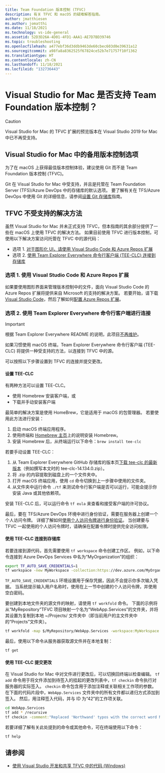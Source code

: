 ```yaml
---
title: Team Foundation 版本控制 (TFVC)
description: 有关 TFVC 和 macOS 的疑难解答指南。
author: jmatthiesen
ms.author: jomatthi
ms.date: 11/18/2021
ms.technology: vs-ide-general
ms.assetid: 52D3D26A-4D01-4FD1-AAA1-AE7D7BD39746
ms.topic: troubleshooting
ms.openlocfilehash: a477ebf36d3ddb9463de60cbec603d0e39631a12
ms.sourcegitcommit: a98fa8a8362525f67824ce52b7e71757f10f1362
ms.translationtype: HT
ms.contentlocale: zh-CN
ms.lasthandoff: 11/18/2021
ms.locfileid: "132736443"
---
```

# <a name="does-visual-studio-for-mac-support-team-foundation-version-control"></a>Visual Studio for Mac 是否支持 Team Foundation 版本控制？

> [!CAUTION]
> Visual Studio for Mac 的 TFVC 扩展的预览版本在 Visual Studio 2019 for Mac 中已不再受支持。


## <a name="alternative-version-control-options-in-visual-studio-for-mac"></a>Visual Studio for Mac 中的备用版本控制选项

为了在 macOS 上获得最佳版本控制体验，建议使用 Git 而不是 Team Foundation 版本控制 (TFVC)。 

Git 在 Visual Studio for Mac 中受支持，并且是托管在 Team Foundation Server (TFS)/Azure DevOps 中的存储库的默认选项。 要了解有关在 TFS/Azure DevOps 中使用 Git 的详细信息，请参阅[设置 Git 存储库](./set-up-git-repository.md)指南。

## <a name="unsupported-workarounds-for-tfvc"></a>TFVC 不受支持的解决方法

虽然 Visual Studio for Mac 并未正式支持 TFVC，但本指南的其余部分提供了一些在 macOS 上使用 TFVC 的解决方法。 如果目前使用 TFVC 进行版本控制，可使用以下解决方案访问托管在 TFVC 中的源代码：

* 选项 1. [对于图形化 UI，请使用 Visual Studio Code 和 Azure Repos 扩展](#use-visual-studio-code-and-the-azure-repos-extension)
* 选项 2. [使用 Team Explorer Everywhere 命令行客户端 (TEE-CLC) 连接到存储库](#connecting-using-the-team-explorer-everywhere-command-line-client)

### <a name="option-1--use-visual-studio-code-and-the-azure-repos-extension"></a>选项 1. <a id="use-visual-studio-code-and-the-azure-repos-extension"></a> 使用 Visual Studio Code 和 Azure Repos 扩展

如果要使用图形界面来管理版本控制中的文件，面向 Visual Studio Code 的 Azure Repos 扩展将提供来自 Microsoft 的支持的解决方案。 若要开始，请下载 [Visual Studio Code](https://code.visualstudio.com)，然后了解如何[配置 Azure Repos 扩展](https://marketplace.visualstudio.com/items?itemName=ms-vsts.team)。

### <a name="option-2--connecting-using-the-team-explorer-everywhere-command-line-client"></a>选项 2. <a id="connecting-using-the-team-explorer-everywhere-command-line-client"></a> 使用 Team Explorer Everywhere 命令行客户端进行连接

> [!IMPORTANT]
> 根据 Team Explorer Everywhere README 的说明，此项目[不再维护](https://github.com/microsoft/team-explorer-everywhere)。

如果习惯使用 macOS 终端，Team Explorer Everywhere 命令行客户端 (TEE-CLC) 将提供一种受支持的方法，以连接到 TFVC 中的源。

可以按照以下步骤设置到 TFVC 的连接并提交更改。

#### <a name="setting-up-the-tee-clc"></a>设置 TEE-CLC

有两种方法可以设置 TEE-CLC。

* 使用 Homebrew 安装客户端，或
* 下载并手动安装客户端

最简单的解决方案是使用 HomeBrew，它是适用于 macOS 的包管理器。 若要使用此方法进行安装：

1. 启动 macOS 终端应用程序。
1. 使用终端和 [Homebrew 主页](https://brew.sh/)上的说明安装 Homebrew。
1. 安装 Homebrew 后，从终端运行以下命令：`brew install tee-clc`

若要手动设置 TEE-CLC：

1. 从 Team Explorer Everywhere GitHub 存储库的版本页[下载 tee-clc 的最新版本](https://github.com/Microsoft/team-explorer-everywhere/releases)（例如撰写本文时的 tee-clc-14.134.0.zip）。
1. 将 .zip 的内容提取到磁盘上的一个文件夹中。
1. 打开 macOS 终端应用，使用 `cd` 命令切换到上一步骤中使用的文件夹。
1. 从文件夹中运行命令 `./tf` 来测试命令行客户端是否可以运行，可能会提示你安装 Java 或其他依赖项。

安装 TEE-CLC 后，可以运行命令 `tf eula` 来查看和接受客户端的许可协议。

最后，要在 TFS/Azure DevOps 环境中进行身份验证，需要在服务器上创建一个个人访问令牌。 详细了解如何[使用个人访问令牌进行身份验证](/azure/devops/integrate/get-started/authentication/pats?view=azure-devops&preserve-view=true)。 当创建要与 TFVC 一起使用的个人访问令牌时，请确保在配置令牌时提供完全访问权限。

#### <a name="using-the-tee-clc-to-connect-to-your-repo"></a>使用 TEE-CLC 连接到存储库

若要连接到源代码，首先需要使用 `tf workspace` 命令创建工作区。 例如，以下命令连接到 Azure DevOps Services 中名为“MyOrganization”的组织： 

```bash
export TF_AUTO_SAVE_CREDENTIALS=1
tf workspace -new MyWorkspace -collection:https://dev.azure.com/MyOrganization
```

`TF_AUTO_SAVE_CREDENTIALS` 环境设置用于保存凭据，因此不会提示你多次输入凭据。 当系统提示输入用户名称时，使用在上一节中创建的个人访问令牌，并使用空白密码。

要创建到本地文件夹的源文件的映射，请使用 `tf workfold` 命令。 下面的示例将从“MyRepository”TFVC 项目映射一个名为“WebApp.Services”的文件夹，并将其设置为复制到本地 ~/Projects/ 文件夹中（即当前用户的主文件夹中的“Projects”文件夹）。

```bash
tf workfold -map $/MyRepository/WebApp.Services -workspace:MyWorkspace ~/Projects/
```

最后，使用以下命令从服务器获取源文件并在本地复制：

```bash
tf get
```

#### <a name="committing-changes-using-the-tee-clc"></a>使用 TEE-CLC 提交更改

在 Visual Studio for Mac 中对文件进行更改后，可以切换回终端以检查编辑。 `tf add` 命令用于将文件添加到待签入的挂起的更改列表中，`tf checkin` 命令执行对服务器的实际签入。 `checkin` 命令包含用于添加注释或关联相关工作项的参数。 在下面的代码片段中，`WebApp.Services` 文件夹中的所有文件都以递归方式添加到签入。 然后，用注释签入代码，并与 ID 为“42”的工作项关联。

```bash
cd WebApp.Services
tf add * /recursive
tf checkin -comment:"Replaced 'Northwand' typos with the correct word Northwind" -associate:42
```

若要详细了解有关此处提到的命令或其他命令，可在终端使用以下命令：

`tf help`

## <a name="see-also"></a>请参阅

- [使用 Visual Studio 开发和共享 TFVC 中的代码 (Windows)](/azure/devops/repos/tfvc/share-your-code-in-tfvc-vs)
